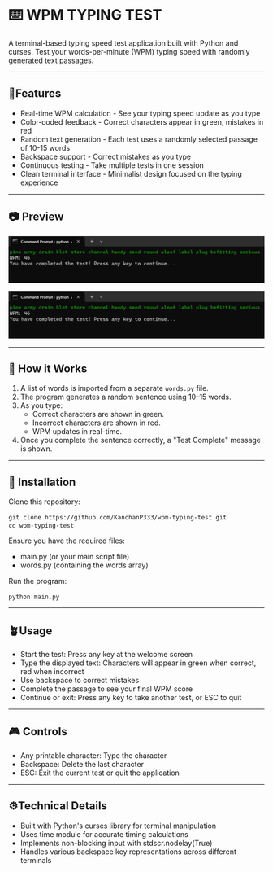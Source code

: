 # ⌨️ WPM TYPING TEST
A terminal-based typing speed test application built with Python and curses. Test your words-per-minute (WPM) typing speed with randomly generated text passages.

---

## 🚀Features

- Real-time WPM calculation - See your typing speed update as you type
- Color-coded feedback - Correct characters appear in green, mistakes in red
- Random text generation - Each test uses a randomly selected passage of 10-15 words
- Backspace support - Correct mistakes as you type
- Continuous testing - Take multiple tests in one session
- Clean terminal interface - Minimalist design focused on the typing experience

---

## 📷 Preview

![Start Screen](wpm-typing-test/wpmPicture1.png)

![Typing in Progress](wpm-typing-test/wpmPicture1.png)

---

## 🧠 How it Works

1. A list of words is imported from a separate `words.py` file.
2. The program generates a random sentence using 10–15 words.
3. As you type:
   - Correct characters are shown in green.
   - Incorrect characters are shown in red.
   - WPM updates in real-time.
4. Once you complete the sentence correctly, a "Test Complete" message is shown.

---

## 🔨 Installation

Clone this repository:

```
git clone https://github.com/KanchanP333/wpm-typing-test.git
cd wpm-typing-test
```

Ensure you have the required files:

- main.py (or your main script file)
- words.py (containing the words array)


Run the program:

```
python main.py
```

---
## 🪴Usage

- Start the test: Press any key at the welcome screen
- Type the displayed text: Characters will appear in green when correct, red when incorrect
- Use backspace to correct mistakes
- Complete the passage to see your final WPM score
- Continue or exit: Press any key to take another test, or ESC to quit

---

## 🎮 Controls

- Any printable character: Type the character
- Backspace: Delete the last character
- ESC: Exit the current test or quit the application

---

## ⚙️Technical Details

- Built with Python's curses library for terminal manipulation
- Uses time module for accurate timing calculations
- Implements non-blocking input with stdscr.nodelay(True)
- Handles various backspace key representations across different terminals

